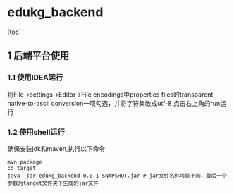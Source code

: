 # edukg_backend
[toc]
## 1 后端平台使用
### 1.1 使用IDEA运行  
将File->settings->Editor->File encodings中properties files的transparent
native-to-ascii conversion一项勾选，并将字符集改成utf-8
点击右上角的run运行
### 1.2 使用shell运行
确保安装jdk和maven,执行以下命令
```shell
mvn package 
cd target 
java -jar edukg_backend-0.0.1-SNAPSHOT.jar # jar文件名称可能不同，最后一个参数为target文件夹下生成的jar文件
```
